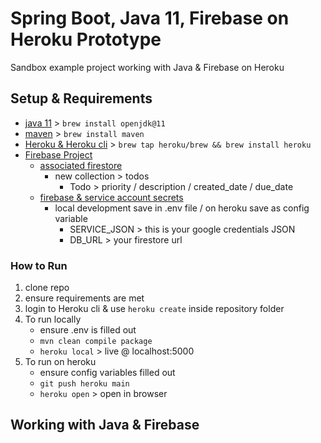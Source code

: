 # Spring Boot, Java 11, Firebase on Heroku Prototype

Sandbox example project working with Java &amp; Firebase on Heroku

## Setup & Requirements

- [java 11](https://openjdk.java.net/projects/jdk/11/) > `brew install openjdk@11`
- [maven](https://maven.apache.org/) > `brew install maven`
- [Heroku & Heroku cli](https://devcenter.heroku.com/articles/heroku-cli) > `brew tap heroku/brew && brew install heroku`
- [Firebase Project](https://firebase.google.com/docs/projects/learn-more)
  - [associated firestore](https://firebase.google.com/docs/firestore)
    - new collection > todos
      - Todo > priority / description / created_date / due_date
  - [firebase & service account secrets](https://stackoverflow.com/questions/37418372/firebase-where-is-my-account-secret-in-the-new-console)
    - local development save in .env file / on heroku save as config variable
      - SERVICE_JSON > this is your google credentials JSON
      - DB_URL > your firestore url

### How to Run

1. clone repo
2. ensure requirements are met
3. login to Heroku cli & use `heroku create` inside repository folder
4. To run locally
   - ensure .env is filled out
   - `mvn clean compile package`
   - `heroku local` > live @ localhost:5000
5. To run on heroku
   - ensure config variables filled out
   - `git push heroku main`
   - `heroku open` > open in browser



## Working with Java & Firebase

